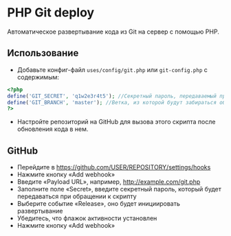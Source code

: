 # PHP Git deploy

Автоматическое развертывание кода из Git на сервер с помощью PHP.

## Использование
 * Добавьте конфиг-файл `uses/config/git.php` или `git-config.php` с содержимым:
```php
<?php
define('GIT_SECRET', 'q1w2e3r4t5'); //Секретный пароль, передаваемый при обращении к скрипту
define('GIT_BRANCH', 'master'); //Ветка, из которой будут забираться обновления
?>
```
 * Настройте репозиторий на GitHub для вызова этого скрипта после обновления кода в нем.

## GitHub 
 * Перейдите в https://github.com/USER/REPOSITORY/settings/hooks
 * Нажмите кнопку «Add webhook»
 * Введите «Payload URL», например, http://example.com/git.php
 * Заполните поле «Secret», введите секретный пароль, который будет передаваться при обращении к скрипту
 * Выберите событие «Release», оно будет инициировать развертывание
 * Убедитесь, что флажок активности установлен
 * Нажмите кнопку «Add webhook»
